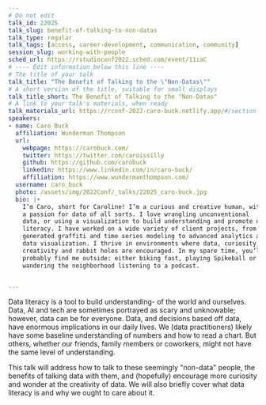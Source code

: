 ```yaml
---
# Do not edit
talk_id: 22025
talk_slug: benefit-of-talking-to-non-datas
talk_type: regular
talk_tags: [access, career-development, communication, community]
session_slug: working-with-people
sched_url: https://rstudioconf2022.sched.com/event/11iaC
# ---- Edit information below this line ----
# The title of your talk
talk_title: "The Benefit of Talking to the \"Non-Datas\""
# A short version of the title, suitable for small displays
talk_title_short: The Benefit of Talking to the "Non-Datas"
# A link to your talk's materials, when ready
talk_materials_url: https://rconf-2022-caro-buck.netlify.app/#/section
speakers:
- name: Caro Buck
  affiliation: Wunderman Thompson
  url:
    webpage: https://carobuck.com/
    twitter: https://twitter.com/caroissilly
    github: https://github.com/carobuck
    linkedin: https://www.linkedin.com/in/caro-buck/
    affiliation: https://www.wundermanthompson.com/
  username: caro_buck
  photo: /assets/img/2022Conf/_talks/22025_caro-buck.jpg
  bio: |+
    I’m Caro, short for Caroline! I’m a curious and creative human, with
    a passion for data of all sorts. I love wrangling unconventional
    data, or using a visualization to build understanding and promote data
    literacy. I have worked on a wide variety of client projects, from AI-
    generated graffiti and time series modeling to advanced analytics and
    data visualization. I thrive in environments where data, curiosity,
    creativity and rabbit holes are encouraged. In my spare time, you’ll
    probably find me outside: either biking fast, playing Spikeball or
    wandering the neighborhood listening to a podcast.


---
```


<!-- ABSTRACT ----
Please write abstract below. You may use simple markdown (links, code style, bold, italics)
-->

Data literacy is a tool to build understanding- of the world and ourselves.
Data, AI and tech are sometimes portrayed as scary and unknowable; however,
data can be for everyone. Data, and decisions based off data, have enormous
implications in our daily lives. We (data practitioners) likely have some
baseline understanding of numbers and how to read a chart. But others, whether
our friends, family members or coworkers, might not have the same level of
understanding.

This talk will address how to talk to these seemingly "non-data" people, the
benefits of talking data with them, and (hopefully) encourage more curiosity and
wonder at the creativity of data. We will also briefly cover what data literacy
is and why we ought to care about it.
